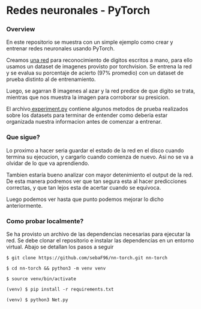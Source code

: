 # Redes neuronales - PyTorch

### Overview
En este repositorio se muestra con un simple ejemplo como crear y entrenar redes neuronales usando PyTorch.

Creamos [una red](https://github.com/sebaF96/nn-torch/blob/master/Net.py "una red") para reconocimiento de digitos escritos a mano, para ello usamos un dataset de imagenes provisto por torchvision. Se entrena la red y se evalua su porcentaje de acierto (97% promedio) con un dataset de prueba distinto al de entrenamiento.

Luego, se agarran 8 imagenes al azar y la red predice de que digito se trata, mientras que nos muestra la imagen para corroborar su presicion.

El archivo[ experiment.py](https://github.com/sebaF96/nn-torch/blob/master/experiment.py " experiment.py") contiene algunos metodos de prueba realizados sobre los datasets para terminar de entender como deberia estar organizada nuestra informacion antes de comenzar a entrenar.

### Que sigue?
Lo proximo a hacer seria guardar el estado de la red en el disco cuando termina su ejecucion, y cargarlo cuando comienza de nuevo. Asi no se va a olvidar de lo que va aprendiendo.

Tambien estaría bueno analizar con mayor detenimiento el output de la red. De esta manera podremos ver que tan segura esta al hacer predicciones correctas, y que tan lejos esta de acertar cuando se equivoca.

Luego podemos ver hasta que punto podemos mejorar lo dicho anteriormente.

### Como probar localmente?
Se ha provisto un archivo de las dependencias necesarias para ejecutar la red. Se debe clonar el repositorio e instalar las dependencias en un entorno virtual. Abajo se detallan los pasos a seguir

```shell
$ git clone https://github.com/sebaF96/nn-torch.git nn-torch
```

```shell
$ cd nn-torch && python3 -m venv venv
```

```shell
$ source venv/bin/activate
```

```shell
(venv) $ pip install -r requirements.txt
```

```shell
(venv) $ python3 Net.py
```
